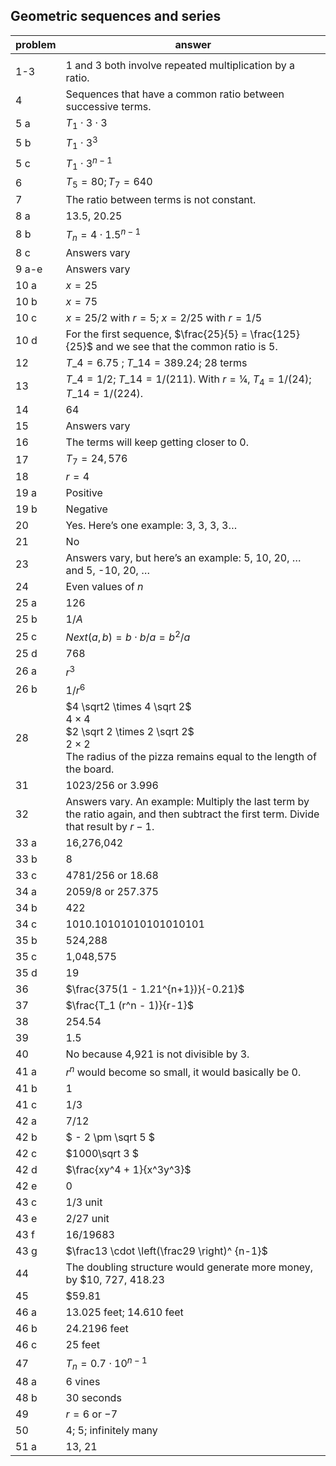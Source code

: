 
## Geometric sequences and series


|problem|answer|
|-------|------|
|||
|1-3|1 and 3 both involve repeated multiplication by a ratio. |
|4|Sequences that have a common ratio between successive terms. |
|5 a|$T_1 \cdot 3 \cdot 3$|
|5 b|$T_1 \cdot 3^3$|
|5 c|$T_1 \cdot 3^{n-1}$|
|6|$T_5 = 80; T_7 = 640$|
|7|The ratio between terms is not constant.|
|8 a|13.5, 20.25|
|8 b|$T_n = 4 \cdot 1.5^{n-1}$|
|8 c|Answers vary|
|9 a-e|Answers vary|
|10 a|$x = 25$|
|10 b|$x = 75$|
|10 c|$x = 25/2$ with $r = 5$; $x = 2/25$ with $r = 1/5$|
|10 d|For the first sequence, $\frac{25}{5} = \frac{125}{25}$ and we see that the common ratio is 5.|
|12|$T\_4 = 6.75$ ; $T\_{14} = 389.24$; 28 terms|
|13|$T\_4 = 1/2$; $T\_{14} = 1/(211)$. With $r = ¼$, $T_4 = 1/(24)$; $T\_{14} = 1/(224)$.|
|14|64|
|15|Answers vary|
|16|The terms will keep getting closer to 0.|
|17|$T_7 = 24,576$|
|18|$r = 4$|
|19 a|Positive|
|19 b|Negative|
|20|Yes. Here’s one example: 3, 3, 3, 3…|
|21|No|
|23|Answers vary, but here’s an example: 5, 10, 20, … and 5, -10, 20, …|
|24|Even values of $n$|
|25 a|126|
|25 b|$1/A$|
|25 c|$Next(a, b) = b \cdot b/a = b^2/a$|
|25 d|768|
|26 a|$r^3$|
|26 b|$1/r^6$|
|28|$4 \sqrt2 \times 4 \sqrt 2$<br> $4 \times 4$<br> $2 \sqrt 2 \times 2 \sqrt 2$<br> $2 \times 2$ <br>The radius of the pizza remains equal to the length of the board.|
|31|1023/256 or 3.996|
|32|Answers vary. An example: Multiply the last term by the ratio again, and then subtract the first term. Divide that result by $r-1$.|
|33 a|16,276,042|
|33 b|8|
|33 c|4781/256 or 18.68|
|34 a|2059/8 or 257.375|
|34 b|422|
|34 c|1010.10101010101010101|
|35 b|524,288|
|35 c|1,048,575|
|35 d|19|
|36|$\frac{375(1 - 1.21^{n+1})}{-0.21}$|
|37|$\frac{T_1 (r^n - 1)}{r-1}$|
|38|254.54|
|39|1.5|
|40|No because 4,921 is not divisible by 3.|
|41 a|$r^n$ would become so small, it would basically be 0.|
|41 b|1|
|41 c|1/3|
|42 a|7/12|
|42 b|<span>$ - 2 \pm \sqrt 5 $</span>|
|42 c|<span>$1000\sqrt 3 $</span>|
|42 d|$\frac{xy^4 + 1}{x^3y^3}$|
|42 e|0|
|43 c|1/3 unit|
|43 e|2/27 unit|
|43 f|16/19683|
|43 g|$\frac13 \cdot \left(\frac29 \right)^ {n-1}$|
|44|The doubling structure would generate more money, by \$10, 727, 418.23|
|45|\$59.81|
|46 a|13.025 feet; 14.610 feet|
|46 b|24.2196 feet|
|46 c|25 feet|
|47|$T_n = 0.7 \cdot 10^{n-1}$|
|48 a|6 vines|
|48 b|30 seconds|
|49|$r = 6$ or $-7$|
|50|4; 5; infinitely many|
|51 a|13, 21|
